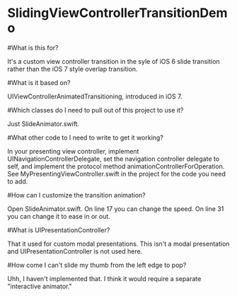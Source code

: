 # SlidingViewControllerTransitionDemo

#What is this for?

It's a custom view controller transition in the syle of iOS 6 slide transition rather than the iOS 7 style overlap transition.

#What is it based on?

UIViewControllerAnimatedTransitioning, introduced in iOS 7.

#Which classes do I need to pull out of this project to use it?

Just SlideAnimator.swift. 

#What other code to I need to write to get it working?

In your presenting view controller, implement UINavigationControllerDelegate, set the navigation controller delegate to self, and implement the protocol method animationControllerForOperation. See MyPresentingViewController.swift in the project for the code you need to add.

#How can I customize the transition animation?

Open SlideAnimator.swift. On line 17 you can change the speed. On line 31 you can change it to ease in or out.

#What is UIPresentationController?

That it used for custom modal presentations. This isn't a modal presentation and UIPresentationController is not used here.

#How come I can't slide my thumb from the left edge to pop?

Uhh, I haven't implemented that. I think it would require a separate "interactive animator."
